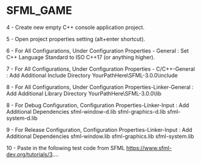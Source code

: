 # SFML_GAME
4 - Create new empty C++ console application project.

5 - Open project properties setting (alt+enter shortcut).

6 - For All Configurations, Under Configuration Properties - General : Set C++ Language Standard to ISO C++17 (or anything higher).

7 - For All Configurations, Under Configuration Properties - C/C++-General : Add Additional Include Directory YourPathHere\SFML-3.0.0\include

8 - For All Configurations, Under Configuration Properties-Linker-General : Add Additional Library Directory YourPathHere\SFML-3.0.0\lib

8 - For Debug Configuration, Configuration Properties-Linker-Input : Add Additional Dependencies sfml-window-d.lib sfml-graphics-d.lib sfml-system-d.lib

9 - For Release Configuration, Configuration Properties-Linker-Input : Add Additional Dependencies sfml-window.lib sfml-graphics.lib sfml-system.lib

10 - Paste in the following test code from SFML https://www.sfml-dev.org/tutorials/3....
